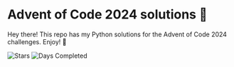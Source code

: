 # Advent of Code 2024 solutions 🎄

Hey there! This repo has my Python solutions for the Advent of Code 2024 challenges. Enjoy! 🎅

![Stars](https://img.shields.io/badge/stars%20⭐-12-yellow)
![Days Completed](https://img.shields.io/badge/days%20completed-6-red)
